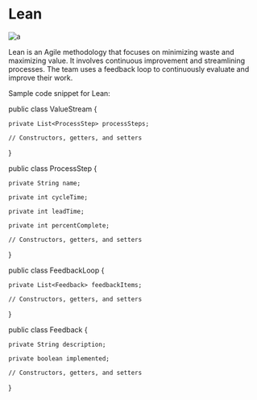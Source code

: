 # Lean

![a](https://user-images.githubusercontent.com/116082827/235131523-319fe774-412e-48f0-a043-e253516ab570.jpeg)


Lean is an Agile methodology that focuses on minimizing waste and maximizing value. It involves continuous improvement and streamlining processes. The team uses a feedback loop to continuously evaluate and improve their work.

Sample code snippet for Lean:





public class ValueStream {

    private List<ProcessStep> processSteps;

    // Constructors, getters, and setters

}

public class ProcessStep {

    private String name;

    private int cycleTime;

    private int leadTime;

    private int percentComplete;

    // Constructors, getters, and setters

}

public class FeedbackLoop {

    private List<Feedback> feedbackItems;

    // Constructors, getters, and setters

}

public class Feedback {

    private String description;

    private boolean implemented;

    // Constructors, getters, and setters

}
